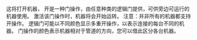 <lore>
这将打开机器，
</lore>
<no_lore>
开是一种门操作，由任意种类的逻辑门提供，可供旁边可运行的机器使用。
</no_lore>

<chapter name="行为"/>
激活该门操作时，机器将会开始运转。
注意：并非所有的机器都支持开操作。

<chapter name="门操作方向"/>
逻辑门可能以不同颜色显示多重开操作，以表示连接的每台不同的机器。
门操作的颜色表示机器相对于管道的方向，您可以借此区分各台机器。